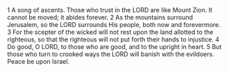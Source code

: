 1	A song of ascents. Those who trust in the LORD are like Mount Zion. It cannot be moved; it abides forever.
2	As the mountains surround Jerusalem, so the LORD surrounds His people, both now and forevermore.
3	For the scepter of the wicked will not rest upon the land allotted to the righteous, so that the righteous will not put forth their hands to injustice.
4	Do good, O LORD, to those who are good, and to the upright in heart.
5	But those who turn to crooked ways the LORD will banish with the evildoers. Peace be upon Israel.